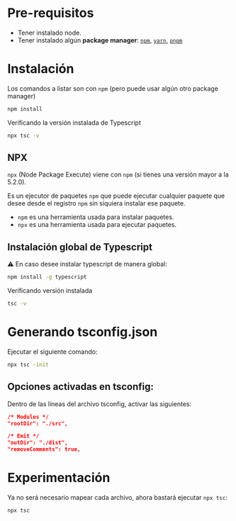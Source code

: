 # Pre-requisitos

- Tener instalado node.
- Tener instalado algún **package manager**: [`npm`](https://www.npmjs.com/), [`yarn`](https://yarnpkg.com/), [`pnpm`](https://pnpm.io/)

# Instalación

Los comandos a listar son con `npm` (pero puede usar algún otro package manager)

```bash
npm install
```

Verificando la versión instalada de Typescript

```bash
npx tsc -v
```

## NPX

`npx` (Node Package Execute) viene con `npm` (si tienes una versión mayor a la 5.2.0).

Es un ejecutor de paquetes `npm` que puede ejecutar cualquier paquete que desee desde el registro `npm` sin siquiera instalar ese paquete.

- `npm` es una herramienta usada para instalar paquetes.
- `npx` es una herramienta usada para ejecutar paquetes.

## Instalación global de Typescript

⚠️ En caso desee instalar typescript de manera global:

```bash
npm install -g typescript
```

Verificando versión instalada

```bash
tsc -v
```

# Generando tsconfig.json

Ejecutar el siguiente comando:

```bash
npx tsc -init
```

## Opciones activadas en tsconfig:

Dentro de las líneas del archivo tsconfig, activar las siguientes:

```json
/* Modules */
"rootDir": "./src",

/* Emit */
"outDir": "./dist",
"removeComments": true,
```

# Experimentación

Ya no será necesario mapear cada archivo, ahora bastará ejecutar `npx tsc`:

```bash
npx tsc
```
